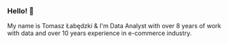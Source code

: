 ### Hello! 👋

My name is Tomasz Łabędzki & I'm Data Analyst with over 8 years of work with data and over 10 years experience in e-commerce industry.

